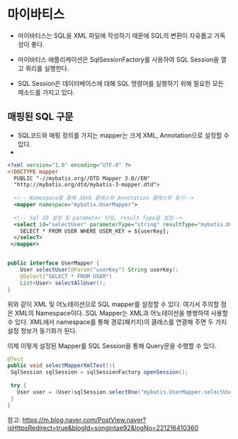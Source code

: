 # 마이바티스

- 마이바티스는 SQL을 XML 파일에 작성하기 때문에 SQL의 변환이 자유롭고 가독성이 좋다.

- 마이바티스 애플리케이션은 SqlSessionFactory를 사용하여 SQL Session을 열고 쿼리를 실행한다.
- SQL Session은 데이터베이스에 대해 SQL 명령어를 실행하기 위해 필요한 모든 메소드를 가지고 있다.

## 매핑된 SQL 구문 

- SQL코드와 매핑 정의를 가지는 mapper는 크게 XML, Annotation으로 설정할 수 있다.
- 
```xml
<?xml version="1.0" encoding="UTF-8" ?>
<!DOCTYPE mapper
  PUBLIC "-//mybatis.org//DTD Mapper 3.0//EN"
  "http://mybatis.org/dtd/mybatis-3-mapper.dtd">
  
  <!-- Namespace를 통해 JAVA 클래스와 Annotation 클래스와 동기-->
  <mapper namespace="mybatix.UserMapper">
  
  <!-- Sql ID 설정 및 parameter 타입, result Type을 설정-->
  <select id="selectUser" parameterType="string" resultType="mybatis.User">
    SELECT * FROM USER WHERE USER_KEY = ${userKey};
  </selecT>
 </mapper>
 ```
 
 ```Java
 
 public interface UserMapper {
     User selectUser(@Param("userKey") String userKey);
     @Select("SELECT * FROM USER")
     List<User> selectAllUser();  
 }
 ```
 위와 같이 XML 및 어노테이션으로 SQL mapper를 설정할 수 있다.
 여기서 주의할 점은 XML의 Namespace이다. SQL Mapper는 XML과 어노테이션을 병행하여 사용할 수 있다.
 XML에서 namespace를 통해 경로(패키지)의 클래스를 연결해 주면 두 가지 설정 정보가 동기화가 된다.
 
 
 이제 이렇게 설정된 Mapper를 SQL Session을 통해 Query문을 수행할 수 있다.
 
 ```Java
 @Test
 public void selectMapperXmlTest(){
  SqlSession sqlSession = sqlSessionFactory.openSession();
  
  try {
    User user = (User)sqlSession.selectOne("mybatis.UserMapper.selectUser", "encryptedUserKey");
  }
 }
 ```
 
 
 
참고: https://m.blog.naver.com/PostView.naver?isHttpsRedirect=true&blogId=songintae92&logNo=221216410360

